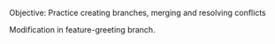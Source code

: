 Objective: Practice creating branches, merging and resolving conflicts

Modification in feature-greeting branch.

